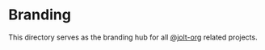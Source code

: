 # Branding

This directory serves as the branding hub for all [@jolt-org][joltorg] related projects.

[joltorg]: https://github.com/jolt-org

